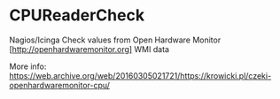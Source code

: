 # CPUReaderCheck
Nagios/Icinga Check values from Open Hardware Monitor [http://openhardwaremonitor.org] WMI data

More info:
https://web.archive.org/web/20160305021721/https://krowicki.pl/czeki-openhardwaremonitor-cpu/
